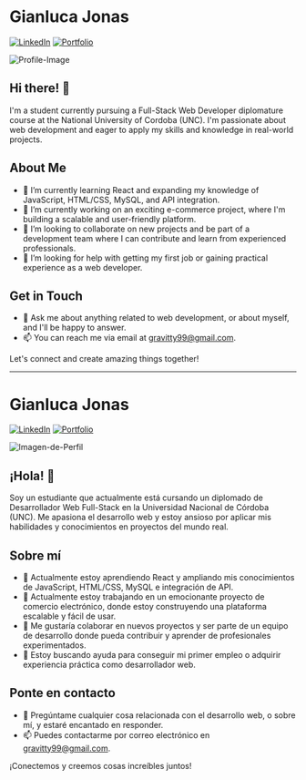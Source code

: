 <!-- 🇺🇲: English Version 🇺🇲: -->
# Gianluca Jonas
[![LinkedIn](https://img.shields.io/badge/-LinkedIn-blue?style=flat&logo=linkedin&logoColor=white)](https://www.linkedin.com/in/gianluca-jon%C3%A1s-giardino-sancho-497979274/)
[![Portfolio](https://img.shields.io/badge/-Portfolio-black?style=flat&logo=github&logoColor=white)](https://github.com/Luzbel33?tab=repositories)

![Profile-Image](https://miro.medium.com/v2/resize:fit:980/1*dgEOd9EmJ-wvmjhZ7fTFNw.png)

## Hi there! 👋

I'm a student currently pursuing a Full-Stack Web Developer diplomature course at the National University of Cordoba (UNC). I'm passionate about web development and eager to apply my skills and knowledge in real-world projects.

## About Me

- 🌱 I’m currently learning React and expanding my knowledge of JavaScript, HTML/CSS, MySQL, and API integration.
- 🔭 I’m currently working on an exciting e-commerce project, where I'm building a scalable and user-friendly platform.
- 👯 I’m looking to collaborate on new projects and be part of a development team where I can contribute and learn from experienced professionals.
- 🤔 I’m looking for help with getting my first job or gaining practical experience as a web developer.

## Get in Touch

- 💬 Ask me about anything related to web development, or about myself, and I'll be happy to answer.
- 📫 You can reach me via email at gravitty99@gmail.com.

Let's connect and create amazing things together!

---

<!-- 🇪🇸 Spanish Version 🇪🇸 -->
# Gianluca Jonas
[![LinkedIn](https://img.shields.io/badge/-LinkedIn-blue?style=flat&logo=linkedin&logoColor=white)](https://www.linkedin.com/in/gianluca-jon%C3%A1s-giardino-sancho-497979274/)
[![Portfolio](https://img.shields.io/badge/-Portfolio-black?style=flat&logo=github&logoColor=white)](https://github.com/Luzbel33?tab=repositories)

![Imagen-de-Perfil](https://miro.medium.com/v2/resize:fit:980/1*dgEOd9EmJ-wvmjhZ7fTFNw.png)

## ¡Hola! 👋

Soy un estudiante que actualmente está cursando un diplomado de Desarrollador Web Full-Stack en la Universidad Nacional de Córdoba (UNC). Me apasiona el desarrollo web y estoy ansioso por aplicar mis habilidades y conocimientos en proyectos del mundo real.

## Sobre mí

- 🌱 Actualmente estoy aprendiendo React y ampliando mis conocimientos de JavaScript, HTML/CSS, MySQL e integración de API.
- 🔭 Actualmente estoy trabajando en un emocionante proyecto de comercio electrónico, donde estoy construyendo una plataforma escalable y fácil de usar.
- 👯 Me gustaría colaborar en nuevos proyectos y ser parte de un equipo de desarrollo donde pueda contribuir y aprender de profesionales experimentados.
- 🤔 Estoy buscando ayuda para conseguir mi primer empleo o adquirir experiencia práctica como desarrollador web.

## Ponte en contacto

- 💬 Pregúntame cualquier cosa relacionada con el desarrollo web, o sobre mí, y estaré encantado en responder.
- 📫 Puedes contactarme por correo electrónico en gravitty99@gmail.com.

¡Conectemos y creemos cosas increíbles juntos!


